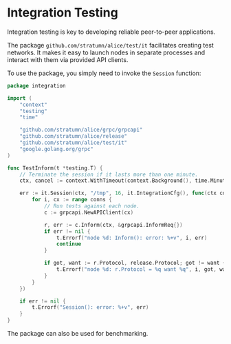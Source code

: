 # Integration Testing

Integration testing is key to developing reliable peer-to-peer applications.

The package `github.com/stratumn/alice/test/it` facilitates creating test networks.
It makes it easy to launch nodes in separate processes and interact with them
via provided API clients.

To use the package, you simply need to invoke the `Session` function:

```go
package integration

import (
	"context"
	"testing"
	"time"

	"github.com/stratumn/alice/grpc/grpcapi"
	"github.com/stratumn/alice/release"
	"github.com/stratumn/alice/test/it"
	"google.golang.org/grpc"
)

func TestInform(t *testing.T) {
	// Terminate the session if it lasts more than one minute.
	ctx, cancel := context.WithTimeout(context.Background(), time.Minute)

	err := it.Session(ctx, "/tmp", 16, it.IntegrationCfg(), func(ctx context.Context, set it.TestNodeSet, conns []*grpc.ClientConn) {
		for i, cx := range conns {
			// Run tests against each node.
			c := grpcapi.NewAPIClient(cx)

			r, err := c.Inform(ctx, &grpcapi.InformReq{})
			if err != nil {
				t.Errorf("node %d: Inform(): error: %+v", i, err)
				continue
			}

			if got, want := r.Protocol, release.Protocol; got != want {
				t.Errorf("node %d: r.Protocol = %q want %q", i, got, want)
			}
		}
	})

	if err != nil {
		t.Errorf("Session(): error: %+v", err)
	}
}
```

The package can also be used for benchmarking.

